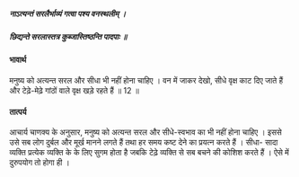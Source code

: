 ##### नाऽत्यन्तं सरलैर्भाव्यं गत्वा पश्य वनस्थलीम् ।
##### छिद्यन्ते सरलास्तत्र कुब्जास्तिष्ठन्ति पादपाः ॥

#### भावार्थ

मनुष्य को अत्यन्त सरल और सीधा भी नहीं होना चाहिए । वन में जाकर देखो, सीधे वृक्ष काट दिए जाते हैं और टेढ़े-मेढ़े गांठों वाले वृक्ष खड़े रहते हैं ॥ 12 ॥

#### तात्पर्य

आचार्य चाणक्य के अनुसार, मनुष्य को अत्यन्त सरल और सीधे-स्वभाव का भी नहीं होना चाहिए । इससे उसे सब लोग दुर्बल और मूर्ख मानने लगते हैं तथा हर समय कष्ट देने का प्रयत्न करते हैं । सीधा- सादा व्यक्ति प्रत्येक व्यक्ति के के लिए सुगम होता है जबकि टेढ़े व्यक्ति से सब बचने की कोशिश करते हैं । ऐसे में दुरुपयोग तो होगा ही ।